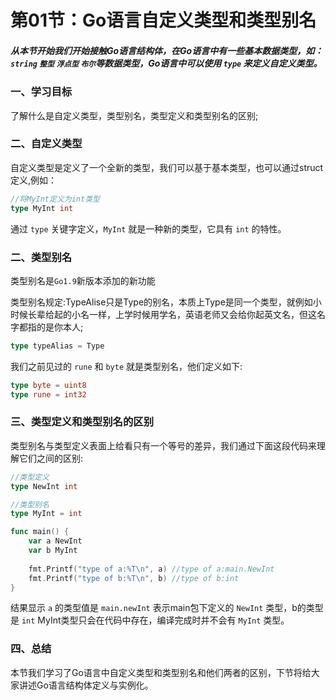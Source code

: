 # 第01节：Go语言自定义类型和类型别名

##### 从本节开始我们开始接触Go语言结构体，在Go语言中有一些基本数据类型，如： `string` `整型`   `浮点型` `布尔`等数据类型，Go语言中可以使用  `type` 来定义自定义类型。

### 一、学习目标

了解什么是自定义类型，类型别名，类型定义和类型别名的区别;

### 二、自定义类型

自定义类型是定义了一个全新的类型，我们可以基于基本类型，也可以通过struct定义,例如：

```go
//将MyInt定义为int类型
type MyInt int
```

通过 `type` 关键字定义，`MyInt` 就是一种新的类型，它具有 `int` 的特性。

### 二、类型别名

类型别名是`Go1.9`新版本添加的新功能

类型别名规定:TypeAlise只是Type的别名，本质上Type是同一个类型，就例如小时候长辈给起的小名一样，上学时候用学名，英语老师又会给你起英文名，但这名字都指的是你本人;

```go
type typeAlias = Type
```

我们之前见过的 `rune` 和 `byte` 就是类型别名，他们定义如下:

```go
type byte = uint8
type rune = int32
```

### 三、类型定义和类型别名的区别

类型别名与类型定义表面上给看只有一个等号的差异，我们通过下面这段代码来理解它们之间的区别:

```go
//类型定义
type NewInt int

//类型别名
type MyInt = int

func main() {
	var a NewInt
	var b MyInt
	
	fmt.Printf("type of a:%T\n", a) //type of a:main.NewInt
	fmt.Printf("type of b:%T\n", b) //type of b:int
}
```

结果显示 `a` 的类型值是 `main.newInt` 表示main包下定义的 `NewInt` 类型，b的类型是 `int` MyInt类型只会在代码中存在，编译完成时并不会有 `MyInt` 类型。

### 四、总结

本节我们学习了Go语言中自定义类型和类型别名和他们两者的区别，下节将给大家讲述Go语言结构体定义与实例化。

